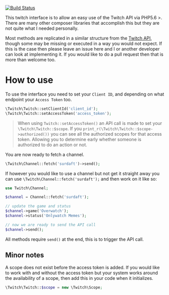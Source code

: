 [![Build Status](https://travis-ci.org/surdaft/twitch-interface.svg?branch=master)](https://travis-ci.org/surdaft/twitch-interface)

This twitch interface is to allow an easy use of the Twitch API via PHP5.6 >. There are many other composer libraries that accomplish this but they are not quite what I needed personally.

Most methods are replicated in a similar structure from the [Twitch API](https://dev.twitch.tv), though some may be missing or executed in a way you would not expect.
If this is the case then please leave an issue here and I or another developer can look at implementing it. If you would like to do a pull request then that is more than welcome too.

# How to use
To use the interface you need to set your `Client ID`, and depending on what endpoint your `Access Token` too.
```php
\Twitch\Twitch::setClientId('client_id');
\Twitch\Twitch::setAccessToken('access_token');
```

 > When using `Twitch::setAccessToken()` an API call is made to set your `\Twitch\Twitch::$scope`. If you `print_r(\Twitch\Twitch::$scope->authorized())` you can see all the authorized scopes for that access token. Allowing you to determine early whether someone is authorized to do an action or not.

You are now ready to fetch a channel.
```php
\Twitch\Channel::fetch('surdaft')->send();
```

If however you would like to use a channel but not get it straight away you can use `\Twitch\Channel::fetch('surdaft');` and then work on it like so:
```php
use Twitch\Channel;

$channel = Channel::fetch('surdaft');

// update the game and status
$channel->game('Overwatch');
$channel->status('Onlywatch Memes');

// now we are ready to send the API call
$channel->send();
```

All methods require `send()` at the end, this is to trigger the API call.

## Minor notes

A scope does not exist before the access token is added. If you would like to work with and without the access token but your system works around the availability of a scope, then add this in your code when it initializes.
```php
\Twitch\Twitch::$scope = new \Twitch\Scope;
```